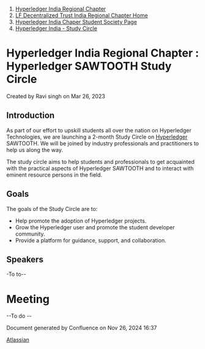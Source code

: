 1. [Hyperledger India Regional Chapter](index.html)
2. [LF Decentralized Trust India Regional Chapter Home](LF-Decentralized-Trust-India-Regional-Chapter-Home_19169282.html)
3. [Hyperledger India Chaper Student Society Page](Hyperledger-India-Chaper-Student-Society-Page_19169775.html)
4. [Hyperledger India - Study Circle](Hyperledger-India---Study-Circle_19169952.html)

# Hyperledger India Regional Chapter : Hyperledger SAWTOOTH Study Circle

Created by Ravi singh on Mar 26, 2023

## **Introduction**

As part of our effort to upskill students all over the nation on Hyperledger Technologies, we are launching a 2-month Study Circle on [Hyperledger](https://www.linkedin.com/company/hyperledger-project/) SAWTOOTH. We will be joined by industry professionals and practitioners to help us along the way.

The study circle aims to help students and professionals to get acquainted with the practical aspects of Hyperledger SAWTOOTH and to interact with eminent resource persons in the field.

## **Goals**

The goals of the Study Circle are to:

- Help promote the adoption of Hyperledger projects.
- Grow the Hyperledger user and promote the student developer community.
- Provide a platform for guidance, support, and collaboration.

## **Speakers**

-To to--

# **Meeting**

--To do --

Document generated by Confluence on Nov 26, 2024 16:37

[Atlassian](http://www.atlassian.com/)
